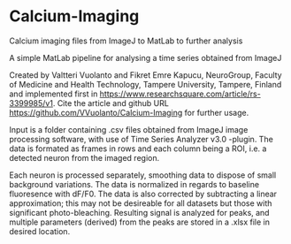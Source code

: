 # Calcium-Imaging
Calcium imaging files from ImageJ to MatLab to further analysis


A simple MatLab pipeline for analysing a time series obtained from ImageJ

Created by Valtteri Vuolanto and Fikret Emre Kapucu, NeuroGroup, Faculty of Medicine and Health Technology, Tampere University, Tampere, Finland
and implemented first in https://www.researchsquare.com/article/rs-3399985/v1.
Cite the article and github URL https://github.com/VVuolanto/Calcium-Imaging for further usage.

Input is a folder containing .csv files obtained from ImageJ image processing software, 
with use of Time Series Analyzer v3.0 -plugin.
The data is formated as frames in rows and each column being a ROI, i.e. a detected neuron from the imaged region.

Each neuron is processed separately, smoothing data to dispose of small background variations. The data is normalized in regards to baseline fluoresence with dF/F0.
The data is also corrected by subtracting a linear approximation; this may not be desireable for all datasets but those with significant photo-bleaching.
Resulting signal is analyzed for peaks, and multiple parameters (derived) from the peaks are stored in a .xlsx file in desired location.
